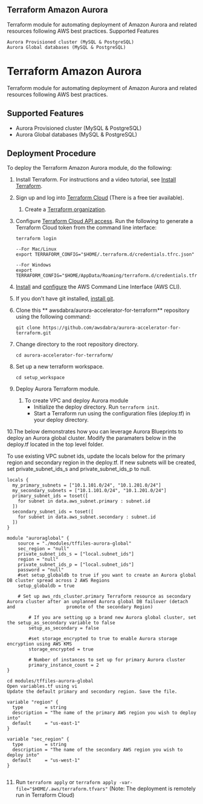 ## Terraform Amazon Aurora

Terraform module for automating deployment of Amazon Aurora and related resources following AWS best practices.
Supported Features

    Aurora Provisioned cluster (MySQL & PostgreSQL)
    Aurora Global databases (MySQL & PostgreSQL)

# Terraform Amazon Aurora
Terraform module for automating deployment of Amazon Aurora and related resources following AWS best practices.

## Supported Features
- Aurora Provisioned cluster (MySQL & PostgreSQL)
- Aurora Global databases (MySQL & PostgreSQL)

## Deployment Procedure

To deploy the Terraform Amazon Aurora module, do the following:

1. Install Terraform. For instructions and a video tutorial, see [Install Terraform](https://learn.hashicorp.com/tutorials/terraform/install-cli).

2. Sign up and log into [Terraform Cloud](https://www.terraform.io/cloud) (There is a free tier available).
   1.  Create a [Terraform organization](https://www.terraform.io/docs/cloud/users-teams-organizations/organizations.html#creating-organizations).

3. Configure [Terraform Cloud API access](https://learn.hashicorp.com/tutorials/terraform/cloud-login). Run the following to generate a Terraform Cloud token from the command line interface:
   ```
   terraform login

   --For Mac/Linux
   export TERRAFORM_CONFIG="$HOME/.terraform.d/credentials.tfrc.json"

   --For Windows
   export TERRAFORM_CONFIG="$HOME/AppData/Roaming/terraform.d/credentials.tfrc.json"
   ```

4. [Install](https://docs.aws.amazon.com/cli/latest/userguide/install-cliv2.html) and [configure](https://docs.aws.amazon.com/cli/latest/userguide/cli-configure-quickstart.html) the AWS Command Line Interface (AWS CLI).

5. If you don't have git installed, [install git](https://git-scm.com/book/en/v2/Getting-Started-Installing-Git).

6. Clone this ** awsdabra/aurora-accelerator-for-terraform** repository using the following command:

   `git clone https://github.com/awsdabra/aurora-accelerator-for-terraform.git`

7. Change directory to the root repository directory.

   `cd aurora-accelerator-for-terraform/`

8. Set up a new terraform workspace.
   
   ```
   cd setup_workspace
   ```

9. Deploy Aurora Terraform module.
   1. To create VPC and deploy Aurora module
      - Initialize the deploy directory. Run `terraform init`.
      - Start a Terraform run using the configuration files (deploy.tf) in your deploy directory. 

10.The below demonstrates how you can leverage Aurora Blueprints to deploy an Aurora global cluster. Modify the paramaters below in the deploy.tf located in the top level folder. 

 To use existing VPC subnet ids, update the locals below for the primary region and secondary region in the deploy.tf. If new subnets will be created, set private_subnet_ids_s and private_subnet_ids_p to null.  


```hcl
locals {
  my_primary_subnets = ["10.1.101.0/24", "10.1.201.0/24"]
  my_secondary_subnets = ["10.1.101.0/24", "10.1.201.0/24"]
  primary_subnet_ids = toset([
    for subnet in data.aws_subnet.primary : subnet.id
  ])
  secondary_subnet_ids = toset([
    for subnet in data.aws_subnet.secondary : subnet.id
  ])
}

module "auroraglobal" {
	source = "./modules/tffiles-aurora-global" 
	sec_region = "null"
	private_subnet_ids_s = ["local.subnet_ids"]
	region = "null"
	private_subnet_ids_p = ["local.subnet_ids"]
	password = "null"
	#set setup_globaldb to true if you want to create an Aurora global DB cluster spread across 2 AWS Regions
	setup_globaldb = true

	# Set up aws_rds_cluster.primary Terraform resource as secondary Aurora cluster after an unplanned Aurora global DB failover (detach and                   promote of the secondary Region)

        # If you are setting up a brand new Aurora global cluster, set the setup_as_secondary variable to false
        setup_as_secondary = false

        #set storage_encrypted to true to enable Aurora storage encryption using AWS KMS
        storage_encrypted = true

        # Number of instances to set up for primary Aurora cluster
        primary_instance_count = 2
}
```

```hcl
cd modules/tffiles-aurora-global
Open variables.tf using vi 
Update the default primary and secondary region. Save the file.  

variable "region" {
  type        = string
  description = "The name of the primary AWS region you wish to deploy into"
  default     = "us-east-1"
}

variable "sec_region" {
  type        = string
  description = "The name of the secondary AWS region you wish to deploy into"
  default     = "us-west-1" 
}


```
      
11. Run `terraform apply`  or `terraform apply -var-file="$HOME/.aws/terraform.tfvars"` (Note: The deployment is remotely run in Terraform Cloud)




